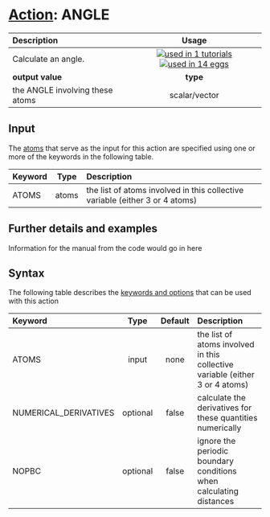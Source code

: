 # [Action](actions.md): ANGLE

| Description    | Usage |
|:--------|:--------:|
| Calculate an angle. | [![used in 1 tutorials](https://img.shields.io/badge/tutorials-1-green.svg)](https://www.plumed-tutorials.org/browse.html?search=ANGLE)[![used in 14 eggs](https://img.shields.io/badge/nest-14-green.svg)](https://www.plumed-nest.org/browse.html?search=ANGLE)|
 | **output value** | **type** |
| the ANGLE involving these atoms | scalar/vector |

## Input

The [atoms](specifying_atoms.html) that serve as the input for this action are specified using one or more of the keywords in the following table.

| Keyword |  Type | Description |
|:--------|:------:|:-----------|
| ATOMS | atoms | the list of atoms involved in this collective variable (either 3 or 4 atoms) |


## Further details and examples 
Information for the manual from the code would go in here 
## Syntax 
The following table describes the [keywords and options](parsing.md) that can be used with this action 

| Keyword | Type | Default | Description |
|:-------|:----:|:-------:|:-----------|
| ATOMS | input | none | the list of atoms involved in this collective variable (either 3 or 4 atoms) |
| NUMERICAL_DERIVATIVES | optional | false |  calculate the derivatives for these quantities numerically |
| NOPBC | optional | false |  ignore the periodic boundary conditions when calculating distances |
